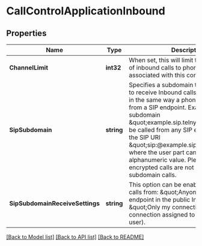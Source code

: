 # CallControlApplicationInbound

## Properties
Name | Type | Description | Notes
------------ | ------------- | ------------- | -------------
**ChannelLimit** | **int32** | When set, this will limit the total number of inbound calls to phone numbers associated with this connection. | [optional] [default to null]
**SipSubdomain** | **string** | Specifies a subdomain that can be used to receive Inbound calls to a Connection, in the same way a phone number is used, from a SIP endpoint. Example: the subdomain \&quot;example.sip.telnyx.com\&quot; can be called from any SIP endpoint by using the SIP URI \&quot;sip:@example.sip.telnyx.com\&quot; where the user part can be any alphanumeric value. Please note TLS encrypted calls are not allowed for subdomain calls. | [optional] [default to null]
**SipSubdomainReceiveSettings** | **string** | This option can be enabled to receive calls from: \&quot;Anyone\&quot; (any SIP endpoint in the public Internet) or \&quot;Only my connections\&quot; (any connection assigned to the same Telnyx user). | [optional] [default to SIP_SUBDOMAIN_RECEIVE_SETTINGS.FROM_ANYONE]

[[Back to Model list]](../README.md#documentation-for-models) [[Back to API list]](../README.md#documentation-for-api-endpoints) [[Back to README]](../README.md)

